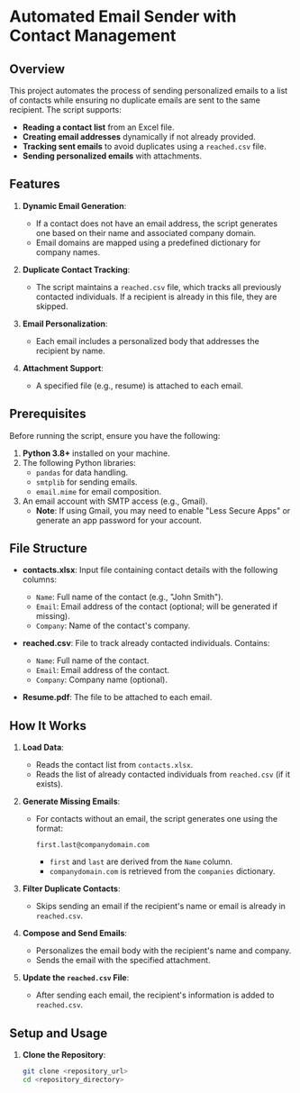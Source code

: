 
# Automated Email Sender with Contact Management

## Overview

This project automates the process of sending personalized emails to a list of contacts while ensuring no duplicate emails are sent to the same recipient. The script supports:
- **Reading a contact list** from an Excel file.
- **Creating email addresses** dynamically if not already provided.
- **Tracking sent emails** to avoid duplicates using a `reached.csv` file.
- **Sending personalized emails** with attachments.

## Features

1. **Dynamic Email Generation**:
   - If a contact does not have an email address, the script generates one based on their name and associated company domain.
   - Email domains are mapped using a predefined dictionary for company names.

2. **Duplicate Contact Tracking**:
   - The script maintains a `reached.csv` file, which tracks all previously contacted individuals. If a recipient is already in this file, they are skipped.

3. **Email Personalization**:
   - Each email includes a personalized body that addresses the recipient by name.

4. **Attachment Support**:
   - A specified file (e.g., resume) is attached to each email.

## Prerequisites

Before running the script, ensure you have the following:
1. **Python 3.8+** installed on your machine.
2. The following Python libraries:
   - `pandas` for data handling.
   - `smtplib` for sending emails.
   - `email.mime` for email composition.
3. An email account with SMTP access (e.g., Gmail).
   - **Note**: If using Gmail, you may need to enable "Less Secure Apps" or generate an app password for your account.

## File Structure

- **contacts.xlsx**: Input file containing contact details with the following columns:
  - `Name`: Full name of the contact (e.g., "John Smith").
  - `Email`: Email address of the contact (optional; will be generated if missing).
  - `Company`: Name of the contact's company.
  
- **reached.csv**: File to track already contacted individuals. Contains:
  - `Name`: Full name of the contact.
  - `Email`: Email address of the contact.
  - `Company`: Company name (optional).

- **Resume.pdf**: The file to be attached to each email.

## How It Works

1. **Load Data**:
   - Reads the contact list from `contacts.xlsx`.
   - Reads the list of already contacted individuals from `reached.csv` (if it exists).

2. **Generate Missing Emails**:
   - For contacts without an email, the script generates one using the format:
     ```
     first.last@companydomain.com
     ```
     - `first` and `last` are derived from the `Name` column.
     - `companydomain.com` is retrieved from the `companies` dictionary.

3. **Filter Duplicate Contacts**:
   - Skips sending an email if the recipient's name or email is already in `reached.csv`.

4. **Compose and Send Emails**:
   - Personalizes the email body with the recipient's name and company.
   - Sends the email with the specified attachment.

5. **Update the `reached.csv` File**:
   - After sending each email, the recipient's information is added to `reached.csv`.

## Setup and Usage

1. **Clone the Repository**:
   ```bash
   git clone <repository_url>
   cd <repository_directory>

